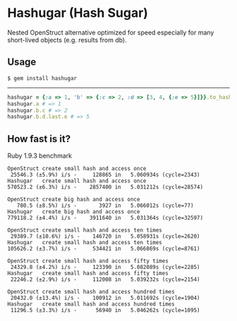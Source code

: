 Hashugar (Hash Sugar)
=====================

Nested OpenStruct alternative optimized for speed especially for many short-lived objects (e.g. results from db).


Usage
-----

`$ gem install hashugar`

-----
```ruby
hashugar = {:a => 1, 'b' => {:c => 2, :d => [3, 4, {:e => 5}]}}.to_hashugar
hashugar.a # => 1
hashugar.b.c # => 2
hashugar.b.d.last.e # => 5
```

How fast is it?
---------------

Ruby 1.9.3 benchmark

    OpenStruct create small hash and access once
     25546.3 (±5.9%) i/s -     128865 in   5.060934s (cycle=2343)
    Hashugar   create small hash and access once
    570523.2 (±6.3%) i/s -    2857400 in   5.031212s (cycle=28574)

    OpenStruct create big hash and access once
       780.5 (±8.5%) i/s -       3927 in   5.066012s (cycle=77)
    Hashugar   create big hash and access once
    779118.2 (±4.4%) i/s -    3911640 in   5.031364s (cycle=32597)

    OpenStruct create small hash and access ten times
     29389.7 (±10.6%) i/s -    146720 in   5.058931s (cycle=2620)
    Hashugar   create small hash and access ten times
    105626.2 (±3.7%) i/s -     534421 in   5.066869s (cycle=8761)

    OpenStruct create small hash and access fifty times
     24329.8 (±4.2%) i/s -     123390 in   5.082089s (cycle=2285)
    Hashugar   create small hash and access fifty times
     22246.2 (±2.9%) i/s -     112008 in   5.039232s (cycle=2154)

    OpenStruct create small hash and access hundred times
     20432.0 (±13.4%) i/s -    100912 in   5.011692s (cycle=1904)
    Hashugar   create small hash and access hundred times
     11296.5 (±3.3%) i/s -      56940 in   5.046262s (cycle=1095)
